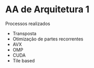 # AA de Arquitetura 1
Processos realizados
- Transposta
- Otimização de partes recorrentes
- AVX
- OMP
- CUDA
- Tile based
